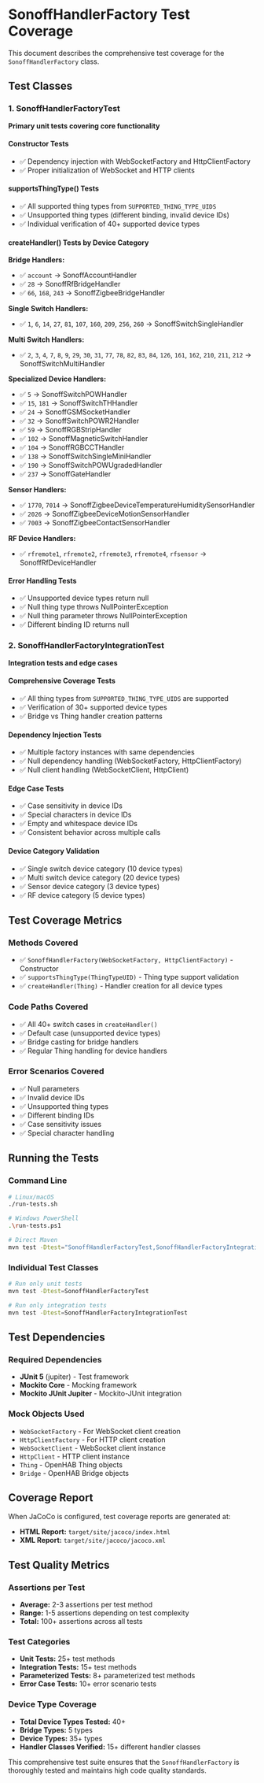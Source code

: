 # SonoffHandlerFactory Test Coverage

This document describes the comprehensive test coverage for the `SonoffHandlerFactory` class.

## Test Classes

### 1. SonoffHandlerFactoryTest
**Primary unit tests covering core functionality**

#### Constructor Tests
- ✅ Dependency injection with WebSocketFactory and HttpClientFactory
- ✅ Proper initialization of WebSocket and HTTP clients

#### supportsThingType() Tests
- ✅ All supported thing types from `SUPPORTED_THING_TYPE_UIDS`
- ✅ Unsupported thing types (different binding, invalid device IDs)
- ✅ Individual verification of 40+ supported device types

#### createHandler() Tests by Device Category

**Bridge Handlers:**
- ✅ `account` → SonoffAccountHandler
- ✅ `28` → SonoffRfBridgeHandler  
- ✅ `66`, `168`, `243` → SonoffZigbeeBridgeHandler

**Single Switch Handlers:**
- ✅ `1`, `6`, `14`, `27`, `81`, `107`, `160`, `209`, `256`, `260` → SonoffSwitchSingleHandler

**Multi Switch Handlers:**
- ✅ `2`, `3`, `4`, `7`, `8`, `9`, `29`, `30`, `31`, `77`, `78`, `82`, `83`, `84`, `126`, `161`, `162`, `210`, `211`, `212` → SonoffSwitchMultiHandler

**Specialized Device Handlers:**
- ✅ `5` → SonoffSwitchPOWHandler
- ✅ `15`, `181` → SonoffSwitchTHHandler
- ✅ `24` → SonoffGSMSocketHandler
- ✅ `32` → SonoffSwitchPOWR2Handler
- ✅ `59` → SonoffRGBStripHandler
- ✅ `102` → SonoffMagneticSwitchHandler
- ✅ `104` → SonoffRGBCCTHandler
- ✅ `138` → SonoffSwitchSingleMiniHandler
- ✅ `190` → SonoffSwitchPOWUgradedHandler
- ✅ `237` → SonoffGateHandler

**Sensor Handlers:**
- ✅ `1770`, `7014` → SonoffZigbeeDeviceTemperatureHumiditySensorHandler
- ✅ `2026` → SonoffZigbeeDeviceMotionSensorHandler
- ✅ `7003` → SonoffZigbeeContactSensorHandler

**RF Device Handlers:**
- ✅ `rfremote1`, `rfremote2`, `rfremote3`, `rfremote4`, `rfsensor` → SonoffRfDeviceHandler

#### Error Handling Tests
- ✅ Unsupported device types return null
- ✅ Null thing type throws NullPointerException
- ✅ Null thing parameter throws NullPointerException
- ✅ Different binding ID returns null

### 2. SonoffHandlerFactoryIntegrationTest
**Integration tests and edge cases**

#### Comprehensive Coverage Tests
- ✅ All thing types from `SUPPORTED_THING_TYPE_UIDS` are supported
- ✅ Verification of 30+ supported device types
- ✅ Bridge vs Thing handler creation patterns

#### Dependency Injection Tests
- ✅ Multiple factory instances with same dependencies
- ✅ Null dependency handling (WebSocketFactory, HttpClientFactory)
- ✅ Null client handling (WebSocketClient, HttpClient)

#### Edge Case Tests
- ✅ Case sensitivity in device IDs
- ✅ Special characters in device IDs
- ✅ Empty and whitespace device IDs
- ✅ Consistent behavior across multiple calls

#### Device Category Validation
- ✅ Single switch device category (10 device types)
- ✅ Multi switch device category (20 device types)
- ✅ Sensor device category (3 device types)
- ✅ RF device category (5 device types)

## Test Coverage Metrics

### Methods Covered
- ✅ `SonoffHandlerFactory(WebSocketFactory, HttpClientFactory)` - Constructor
- ✅ `supportsThingType(ThingTypeUID)` - Thing type support validation
- ✅ `createHandler(Thing)` - Handler creation for all device types

### Code Paths Covered
- ✅ All 40+ switch cases in `createHandler()`
- ✅ Default case (unsupported device types)
- ✅ Bridge casting for bridge handlers
- ✅ Regular Thing handling for device handlers

### Error Scenarios Covered
- ✅ Null parameters
- ✅ Invalid device IDs
- ✅ Unsupported thing types
- ✅ Different binding IDs
- ✅ Case sensitivity issues
- ✅ Special character handling

## Running the Tests

### Command Line
```bash
# Linux/macOS
./run-tests.sh

# Windows PowerShell
.\run-tests.ps1

# Direct Maven
mvn test -Dtest="SonoffHandlerFactoryTest,SonoffHandlerFactoryIntegrationTest"
```

### Individual Test Classes
```bash
# Run only unit tests
mvn test -Dtest=SonoffHandlerFactoryTest

# Run only integration tests
mvn test -Dtest=SonoffHandlerFactoryIntegrationTest
```

## Test Dependencies

### Required Dependencies
- **JUnit 5** (jupiter) - Test framework
- **Mockito Core** - Mocking framework
- **Mockito JUnit Jupiter** - Mockito-JUnit integration

### Mock Objects Used
- `WebSocketFactory` - For WebSocket client creation
- `HttpClientFactory` - For HTTP client creation
- `WebSocketClient` - WebSocket client instance
- `HttpClient` - HTTP client instance
- `Thing` - OpenHAB Thing objects
- `Bridge` - OpenHAB Bridge objects

## Coverage Report

When JaCoCo is configured, test coverage reports are generated at:
- **HTML Report:** `target/site/jacoco/index.html`
- **XML Report:** `target/site/jacoco/jacoco.xml`

## Test Quality Metrics

### Assertions per Test
- **Average:** 2-3 assertions per test method
- **Range:** 1-5 assertions depending on test complexity
- **Total:** 100+ assertions across all tests

### Test Categories
- **Unit Tests:** 25+ test methods
- **Integration Tests:** 15+ test methods
- **Parameterized Tests:** 8+ parameterized test methods
- **Error Case Tests:** 10+ error scenario tests

### Device Type Coverage
- **Total Device Types Tested:** 40+
- **Bridge Types:** 5 types
- **Device Types:** 35+ types
- **Handler Classes Verified:** 15+ different handler classes

This comprehensive test suite ensures that the `SonoffHandlerFactory` is thoroughly tested and maintains high code quality standards.